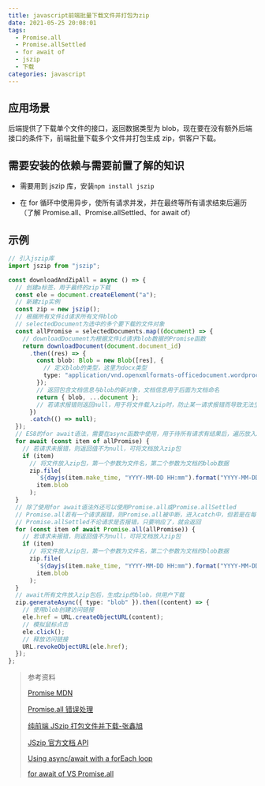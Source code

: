 ```yaml
---
title: javascript前端批量下载文件并打包为zip
date: 2021-05-25 20:08:01
tags:
  - Promise.all
  - Promise.allSettled
  - for await of
  - jszip
  - 下载
categories: javascript
---
```


## 应用场景

后端提供了下载单个文件的接口，返回数据类型为 blob，现在要在没有额外后端接口的条件下，前端批量下载多个文件并打包生成 zip，供客户下载。

## 需要安装的依赖与需要前置了解的知识

- 需要用到 jszip 库，安装`npm install jszip`

- 在 for 循环中使用异步，使所有请求并发，并在最终等所有请求结束后遍历（了解 Promise.all、Promise.allSettled、for await of）

## 示例

```ts
// 引入jszip库
import jszip from "jszip";

const downloadAndZipAll = async () => {
  // 创建a标签，用于最终的zip下载
  const ele = document.createElement("a");
  // 新建zip实例
  const zip = new jszip();
  // 根据所有文件id请求所有文件blob
  // selectedDocument为选中的多个要下载的文件对象
  const allPromise = selectedDocuments.map((document) => {
    // downloadDocument为根据文件id请求blob数据的Promise函数
    return downloadDocument(document.document_id)
      .then((res) => {
        const blob: Blob = new Blob([res], {
          // 定义blob的类型，这里为docx类型
          type: "application/vnd.openxmlformats-officedocument.wordprocessingml.document",
        });
        // 返回包含文档信息与blob的新对象，文档信息用于后面为文档命名
        return { blob, ...document };
        // 若请求报错则返回null，用于将文件载入zip时，防止某一请求报错而导致无法生成zip
      })
      .catch(() => null);
  });
  // ES8的for await语法，需要在async函数中使用，用于待所有请求有结果后，遍历放入zip文件中
  for await (const item of allPromise) {
    // 若请求未报错，则返回值不为null，可将文档放入zip包
    if (item)
      // 将文件放入zip包，第一个参数为文件名，第二个参数为文档的blob数据
      zip.file(
        `${dayjs(item.make_time, "YYYY-MM-DD HH:mm").format("YYYY-MM-DD")}_${item.product_name}.docx`,
        item.blob
      );
  }
  // 除了使用for await语法外还可以使用Promise.all或Promise.allSettled
  // Promise.all若有一个请求报错，则Promise.all被中断，进入catch中，但若是在每一个单一请求中已做过错误处理，则不会进入catch
  // Promise.allSettled不论请求是否报错，只要响应了，就会返回
  for (const item of await Promise.all(allPromise)) {
    // 若请求未报错，则返回值不为null，可将文档放入zip包
    if (item)
      // 将文件放入zip包，第一个参数为文件名，第二个参数为文档的blob数据
      zip.file(
        `${dayjs(item.make_time, "YYYY-MM-DD HH:mm").format("YYYY-MM-DD")}_${item.product_name}.docx`,
        item.blob
      );
  }
  // await所有文件放入zip包后，生成zip的blob，供用户下载
  zip.generateAsync({ type: "blob" }).then((content) => {
    // 使用blob创建访问链接
    ele.href = URL.createObjectURL(content);
    // 模拟鼠标点击
    ele.click();
    // 释放访问链接
    URL.revokeObjectURL(ele.href);
  });
};
```

> 参考资料
>
> [Promise MDN](https://developer.mozilla.org/en-US/docs/Web/JavaScript/Reference/Global_Objects/Promise)
>
> [Promise.all 错误处理](https://zhuanlan.zhihu.com/p/25743960)
>
> [纯前端 JSzip 打包文件并下载-张鑫旭](https://www.zhangxinxu.com/wordpress/2019/08/js-zip-download/)
>
> [JSzip 官方文档 API](https://stuk.github.io/jszip/documentation/api_jszip.html)
>
> [Using async/await with a forEach loop](https://stackoverflow.com/questions/37576685/using-async-await-with-a-foreach-loop)
>
> [for await of VS Promise.all](https://stackoverflow.com/questions/59694309/for-await-of-vs-promise-all)
